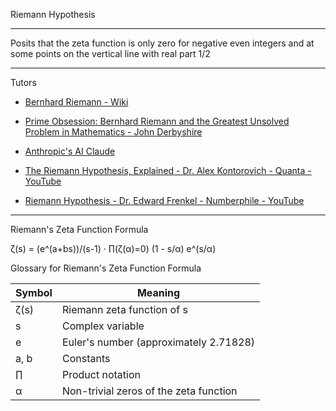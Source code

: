 Riemann Hypothesis
- - - -
Posits that the zeta function is only zero for negative even integers and at some points on the vertical line with real part 1/2
- - - -
Tutors

* [Bernhard Riemann - Wiki](https://en.wikipedia.org/wiki/Bernhard_Riemann)

* [Prime Obsession: Bernhard Riemann and the Greatest Unsolved Problem in Mathematics - John Derbyshire](https://www.goodreads.com/book/show/218392.Prime_Obsession)

* [Anthropic's AI Claude](https://claude.ai/login)

* [The Riemann Hypothesis, Explained - Dr. Alex Kontorovich - Quanta - YouTube](https://youtu.be/zlm1aajH6gY?si=qWrzLEK5SmoNeMjo)

* [Riemann Hypothesis - Dr. Edward Frenkel - Numberphile - YouTube](https://youtu.be/d6c6uIyieoo?si=gcDPAMUE7LsEy7O2)

- - - -

Riemann's Zeta Function Formula

ζ(s) = (e^(a+bs))/(s-1) · ∏(ζ(α)=0) (1 - s/α) e^(s/α)

Glossary for Riemann's Zeta Function Formula

| Symbol | Meaning |
|--------|---------|
| ζ(s)   | Riemann zeta function of s |
| s      | Complex variable |
| e      | Euler's number (approximately 2.71828) |
| a, b   | Constants |
| ∏      | Product notation |
| α      | Non-trivial zeros of the zeta function |

